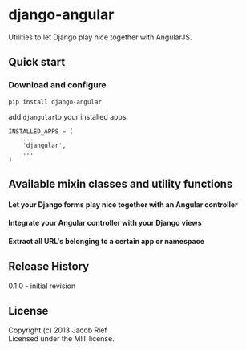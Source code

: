 # django-angular

Utilities to let Django play nice together with AngularJS.

## Quick start
### Download and configure

```pip install django-angular```

add ```djangular```to your installed apps:

```
INSTALLED_APPS = (
    ...
    'djangular',
    ...
)
```
## Available mixin classes and utility functions 

#### Let your Django forms play nice together with an Angular controller


#### Integrate your Angular controller with your Django views


#### Extract all URL's belonging to a certain app or namespace


## Release History
0.1.0 - initial revision

## License
Copyright (c) 2013 Jacob Rief  
Licensed under the MIT license.
